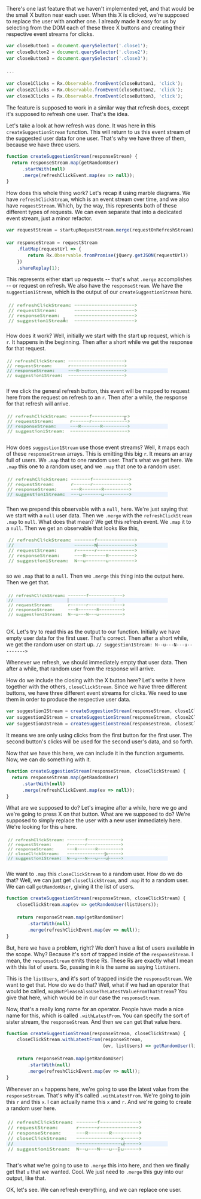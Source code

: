 There's one last feature that we haven't implemented yet, and that would be the small X button near each user. When this X is clicked, we're supposed to replace the user with another one. I already made it easy for us by selecting from the DOM each of these three X buttons and creating their respective event streams for clicks.

```javascript
var closeButton1 = document.querySelector('.close1');
var closeButton2 = document.querySelector('.close2');
var closeButton3 = document.querySelector('.close3');

...

var close1Clicks = Rx.Observable.fromEvent(closeButton1, 'click');
var close2Clicks = Rx.Observable.fromEvent(closeButton2, 'click');
var close3Clicks = Rx.Observable.fromEvent(closeButton3, 'click');
```

The feature is supposed to work in a similar way that refresh does, except it's supposed to refresh one user. That's the idea.

Let's take a look at how refresh was done. It was here in this `createSuggestionStream` function. This will return to us this event stream of the suggested user data for one user. That's why we have three of them, because we have three users.

```javascript
function createSuggestionStream(responseStream) {
  return responseStream.map(getRandomUser)
	  .startWith(null)
	  .merge(refreshClickEvent.map(ev => null));
}
```

How does this whole thing work? Let's recap it using marble diagrams. We have `refreshClickStream`, which is an event stream over time, and we also have `requestStream`. Which, by the way, this represents both of these different types of requests. We can even separate that into a dedicated event stream, just a minor refactor.

```javascript
var requestStream = startupRequestStream.merge(requestOnRefreshStream);

var responseStream = requestStream
	.flatMap(requestUrl => {
		return Rx.Observable.fromPromise(jQuery.getJSON(requestUrl))
	})
	.shareReplay(1);
```

This represents either start up requests -- that's what `.merge` accomplishes -- or request on refresh. We also have the `responseStream`. We have the `suggestion1Stream`, which is the output of our `createSuggestionStream` here.

![Diagram](../images/rxjs-use-cached-network-data-with-rxjs-diagram.png)

How does it work? Well, initially we start with the start up request, which is `r`. It happens in the beginning. Then after a short while we get the response for that request.

![Diagram part two](../images/rxjs-use-cached-network-data-with-rxjs-diagram-two.png)

If we click the general refresh button, this event will be mapped to request here from the request on refresh to an `r`. Then after a while, the response for that refresh will arrive.

![Diagram part three](../images/rxjs-use-cached-network-data-with-rxjs-diagram-three.png)

How does `suggestion1Stream` use those event streams? Well, it maps each of these `responseStream` arrays. This is emitting this big `r`. It means an array full of users. We `.map` that to one random user. That's what we get here. We `.map` this one to a random user, and we `.map` that one to a random user.

![Diagram part four](../images/rxjs-use-cached-network-data-with-rxjs-diagram-four.png)

Then we prepend this observable with a `null`, here. We're just saying that we start with a `null` user data. Then we `.merge` with the `refreshClickStream` `.map` to `null`. What does that mean? We get this refresh event. We `.map` it to a `null`. Then we get an observable that looks like this, 

![Diagram part five](../images/rxjs-use-cached-network-data-with-rxjs-diagram-five.png)

so we `.map` that to a `null`. Then we `.merge` this thing into the output here. Then we get that.

![Diagram part six](../images/rxjs-use-cached-network-data-with-rxjs-diagram-six.png)

OK. Let's try to read this as the output to our function. Initially we have empty user data for the first user. That's correct. Then after a short while, we get the random user on start up. `// suggestion1Stream: N--u---N---u--------->`

Whenever we refresh, we should immediately empty that user data. Then after a while, that random user from the response will arrive.

How do we include the closing with the X button here? Let's write it here together with the others, `closeClickStream`. Since we have three different buttons, we have three different event streams for clicks. We need to use them in order to produce the respective user data.

```javascript
var suggestion1Stream = createSuggestionStream(responseStream, close1Clicks);
var suggestion2Stream = createSuggestionStream(responseStream, close2Clicks);
var suggestion3Stream = createSuggestionStream(responseStream, close3Clicks);
```

It means we are only using clicks from the first button for the first user. The second button's clicks will be used for the second user's data, and so forth.

Now that we have this here, we can include it in the function arguments. Now, we can do something with it.

```javascript
function createSuggestionStream(responseStream, closeClickStream) {
  return responseStream.map(getRandomUser)
	  .startWith(null)
	  .merge(refreshClickEvent.map(ev => null));
}
```

What are we supposed to do? Let's imagine after a while, here we go and we're going to press X on that button. What are we supposed to do? We're supposed to simply replace the user with a new user immediately here. We're looking for this `u` here.

![Diagram part seven](../images/rxjs-use-cached-network-data-with-rxjs-diagram-seven.png)

We want to `.map` this `closeClickStream` to a random user. How do we do that? Well, we can just get `closeClickStream`, and `.map` it to a random user. We can call `getRandomUser`, giving it the list of users.

```javascript
function createSuggestionStream(responseStream, closeClickStream) {
	closeClickStream.map(ev => getRandomUser(listUsers));

  	return responseStream.map(getRandomUser)
		.startWith(null)
  		.merge(refreshClickEvent.map(ev => null));
}
```

But, here we have a problem, right? We don't have a list of users available in the scope. Why? Because it's sort of trapped inside of the `responseStream`. I mean, the `responseStream` emits these Rs. These Rs are exactly what I mean with this list of users. So, passing in `R` is the same as saying `listUsers`. 

This is the `listUsers`, and it's sort of trapped inside the `responseStream`. We want to get that. How do we do that? Well, what if we had an operator that would be called, `mapButPleaseAlsoUseTheLatestValueFromThatStream`? You give that here, which would be in our case the `responseStream`.

Now, that's a really long name for an operator. People have made a nice name for this, which is called `.withLatestFrom`. You can specify the sort of sister stream, the `responseStream`. And then we can get that value here.

```javascript
function createSuggestionStream(responseStream, closeClickStream) {
	closeClickStream.withLatestFrom(responseStream,
									(ev, listUsers) => getRandomUser(listUsers))

  	return responseStream.map(getRandomUser)
		.startWith(null)
  		.merge(refreshClickEvent.map(ev => null));
}
```

Whenever an `x` happens here, we're going to use the latest value from the `responseStream`. That's why it's called `.withLatestFrom`. We're going to join this `r` and this `x`. I can actually name this `x` and `r`. And we're going to create a random user here.

![Diagram part eight](../images/rxjs-use-cached-network-data-with-rxjs-diagram-eight.png)

That's what we're going to use to `.merge` this into here, and then we finally get that `u` that we wanted. Cool. We just need to `.merge` this guy into our output, like that.

OK, let's see. We can refresh everything, and we can replace one user.
